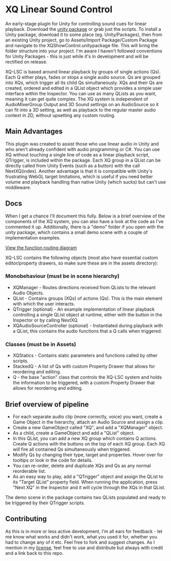 # XQ Linear Sound Control
An early-stage plugin for Unity for controlling sound cues for linear playback. Download the [unity package](/unitypackage/XQLinearSoundControl_2021.10.7.unitypackage) or grab just the scripts. To install a Unity package, download it to some place (eg. Unity/Packages), then from an existing Unity project, go to Assets/Import Package/Custom Package and navigate to the XQShowControl.unitypackage file. This will bring the folder structure into your project. I'm aware I haven't followed conventions for Unity Packages - this is just while it's in development and will be rectified on release.

XQ-LSC is based around linear playback by groups of single actions (Qs). Each Q either plays, fades or stops a single audio source. Qs are grouped into XQs, which trigger all its child Qs simultaneously. XQs and their Qs are created, ordered and edited in a QList object which provides a simple user interface within the Inspector. You can use as many QLists as you want, meaning it can get quite complex. The XQ system is independent of AudioMixerGroup Output and 3D Sound settings on an AudioSource so it can fit into a 3D setting, as well as playback to the regular master audio context in 2D, without upsetting any custom routing.

## Main Advantages
This plugin was created to assist those who use linear audio in Unity and who aren't already confident with audio programming or C#. You can use XQ without touching a single line of code as a linear playback script, QTrigger, is included within the package. Each XQ group in a QList can be directly called from Unity Events (such as a button) with the call NextXQ(index). Another advantage is that it is compatible with Unity's frustrating WebGL target limitations, which is useful if you need better volume and playback handling than native Unity (which sucks) but can't use middleware.

## Docs
When I get a chance I'll document this fully. Below is a brief overview of the components of the XQ system, you can also have a look at the code as I've commented it up. Additionally, there is a "demo" folder if you open with the unity package, which contains a small demo scene with a couple of implementation examples.

[View the function routing diagram](XQ-LSC%20Routing.png)

XQ-LSC contains the following objects (most also have essential custom editor/property drawers, so make sure these are in the assets directory):
### Monobehaviour (must be in scene hierarchy)
* XQManager - Routes directions received from QLists to the relevant Audio Objects.
* QList - Contains groups (XQs) of actions (Qs). This is the main element with which the user interacts.
* QTrigger (optional) - An example implementation of linear playback controlling a single QList object at runtime, either with the button in the Inspector or by calling NextXQ.
* XQAudioSourceController (optional) - Instantiated during playback with a QList, this contains the audio functions that a Q calls when triggered.

### Classes (must be in Assets)
* XQStatics - Contains static parameters and functions called by other scripts.
* StackedQ - A list of Qs with custom Property Drawer that allows for reordering and editing.
* Q - the base "action" class that controls the XQ-LSC system and holds the information to be triggered, with a custom Property Drawer that allows for reordering and editing.

## Brief overview of pipeline
* For each separate audio clip (more correctly, voice) you want, create a Game Object in the hierarchy, attach an Audio Source and assign a clip.
* Create a new GameObject called "XQ", and add a "XQManager" object.
* As a child, create a GameObject and add a "QList" object.
* In this QList, you can add a new XQ group which contains Q actions. Create Q actions with the buttons on the top of each XQ group. Each XQ will fire all contained Qs simultaneously when triggered.
* Modify Qs by changing their type, target and properties. Hover over for tooltips or look in the code for details.
* You can re-order, delete and duplicate XQs and Qs as any normal reorderable list.
* As an easy way to play, add a "QTrigger" object and assign the QList to its "Target QList" property field. When running the application, press "Next XQ" in the Inspector and it will cycle through the XQs in that QList.

The demo scene in the package contains two QLists populated and ready to be triggered by their QTrigger scripts.

## Contributing
As this is in more or less active development, I'm all ears for feedback - let me know what works and didn't work, what you used it for, whether you had to change any of it etc. Feel free to fork and suggest changes. As I mention in my [license](LICENSE.md), feel free to use and distribute but always with credit and a link back to this repo.
